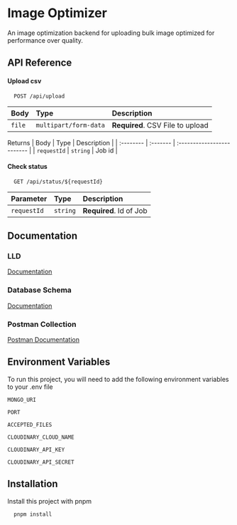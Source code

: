 
# Image Optimizer

An image optimization backend for uploading bulk image optimized for performance over quality.


## API Reference

#### Upload csv

```http
  POST /api/upload
```

| Body | Type     | Description                |
| :-------- | :------- | :------------------------- |
| `file` | `multipart/form-data` | **Required**. CSV File to upload |

Returns
| Body | Type     | Description                |
| :-------- | :------- | :------------------------- |
| `requestId` | `string` | Job id |

#### Check status

```http
  GET /api/status/${requestId}
```

| Parameter | Type     | Description                       |
| :-------- | :------- | :-------------------------------- |
| `requestId`      | `string` | **Required**. Id of Job |


## Documentation

### LLD
[Documentation](https://docs.google.com/document/d/1bi31a-pzL_1voVAutPpwm9BIsKzIsTUnrVno5y-lIqg/edit?tab=t.0)

### Database Schema
[Documentation](https://docs.google.com/document/d/1bi31a-pzL_1voVAutPpwm9BIsKzIsTUnrVno5y-lIqg/edit?tab=t.qsqddwwz9l8s)

### Postman Collection
[Postman Documentation](https://documenter.getpostman.com/view/24589212/2sAYdoFnTr)


## Environment Variables

To run this project, you will need to add the following environment variables to your .env file

`MONGO_URI`

`PORT`

`ACCEPTED_FILES`

`CLOUDINARY_CLOUD_NAME`

`CLOUDINARY_API_KEY`

`CLOUDINARY_API_SECRET`



## Installation

Install this project with pnpm

```bash
  pnpm install
```
    